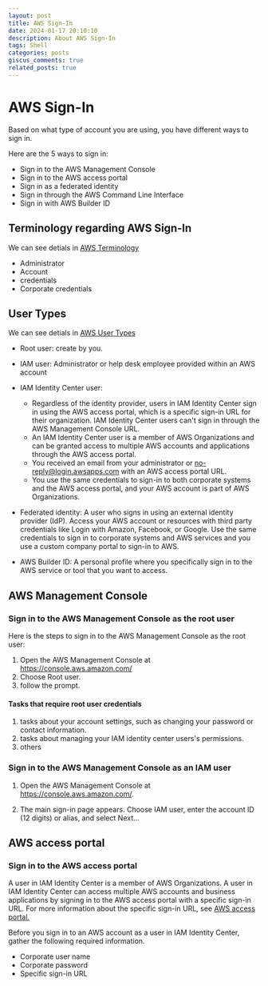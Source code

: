 ```yaml
---
layout: post
title: AWS Sign-In
date: 2024-01-17 20:10:10
description: About AWS Sign-In
tags: Shell
categories: posts
giscus_comments: true
related_posts: true
---
```



# AWS Sign-In

Based on what type of account you are using, you have different ways to sign in.

Here are the 5 ways to sign in:
- Sign in to the AWS Management Console
- Sign in to the AWS access portal
- Sign in as a federated identity
- Sign in through the AWS Command Line Interface
- Sign in with AWS Builder ID

## Terminology regarding AWS Sign-In
We can see detials in [AWS Terminology](https://docs.aws.amazon.com/signin/latest/userguide/terminology.html)
- Administrator
- Account
- credentials
- Corporate credentials
## User Types
We can see detials in [AWS User Types](https://docs.aws.amazon.com/signin/latest/userguide/user-types-list.html)
- Root user: create by you.
  
- IAM user: Administrator or help desk employee provided within an AWS account
  
- IAM Identity Center user: 
  - Regardless of the identity provider, users in IAM Identity Center sign in using the AWS access portal, which is a specific sign-in URL for their organization. IAM Identity Center users can't sign in through the AWS Management Console URL.
  - An IAM Identity Center user is a member of AWS Organizations and can be granted access to multiple AWS accounts and applications through the AWS access portal. 
  - You received an email from your administrator or no-reply@login.awsapps.com with an AWS access portal URL.
  - You use the same credentials to sign-in to both corporate systems and the AWS access portal, and your AWS account is part of AWS Organizations.

- Federated identity:
  A user who signs in using an external identity provider (IdP). Access your AWS account or resources with third party credentials like Login with Amazon, Facebook, or Google. Use the same credentials to sign in to corporate systems and AWS services and you use a custom company portal to sign-in to AWS.
- AWS Builder ID: 
  A personal profile where you specifically sign in to the AWS service or tool that you want to access. 

## AWS Management Console
### Sign in to the AWS Management Console as the root user

Here is the steps to sign in to the AWS Management Console as the root user:
1. Open the AWS Management Console at https://console.aws.amazon.com/
2. Choose Root user.
3. follow the prompt.


#### Tasks that require root user credentials

1. tasks about your account settings, such as changing your password or contact information.
2. tasks about managing your IAM identity center users's permissions.
3. others


### Sign in to the AWS Management Console as an IAM user

1. Open the AWS Management Console at https://console.aws.amazon.com/.

2. The main sign-in page appears. Choose IAM user, enter the account ID (12 digits) or alias, and select Next...

## AWS access portal
### Sign in to the AWS access portal
A user in IAM Identity Center is a member of AWS Organizations. A user in IAM Identity Center can access multiple AWS accounts and business applications by signing in to the AWS access portal with a specific sign-in URL. For more information about the specific sign-in URL, see [AWS access portal.](https://docs.aws.amazon.com/signin/latest/userguide/sign-in-urls-defined.html#access-portal-url)

Before you sign in to an AWS account as a user in IAM Identity Center, gather the following required information.
- Corporate user name
- Corporate password
- Specific sign-in URL





